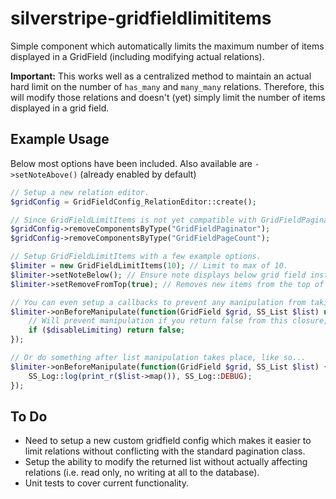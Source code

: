 # silverstripe-gridfieldlimititems
Simple component which automatically limits the maximum number of items displayed in a GridField (including modifying actual relations). 

**Important:** This works well as a centralized method to maintain an actual hard limit on the number of `has_many` and `many_many` relations. Therefore, this will modify those relations and doesn't (yet) simply limit the number of items displayed in a grid field. 

## Example Usage

Below most options have been included. Also available are `->setNoteAbove()` (already enabled by default) 

```php
// Setup a new relation editor.
$gridConfig = GridFieldConfig_RelationEditor::create();

// Since GridFieldLimitItems is not yet compatible with GridFieldPaginator, remove that now.
$gridConfig->removeComponentsByType("GridFieldPaginator");
$gridConfig->removeComponentsByType("GridFieldPageCount");

// Setup GridFieldLimitItems with a few example options.
$limiter = new GridFieldLimitItems(10); // Limit to max of 10.
$limiter->setNoteBelow(); // Ensure note displays below grid field instead of on top (default).
$limiter->setRemoveFromTop(true); // Removes new items from the top of the list instead of the bottom (default).

// You can even setup a callbacks to prevent any manipulation from taking place under certain circumstances.
$limiter->onBeforeManipulate(function(GridField $grid, SS_List $list) use($disableLimiting) {
	// Will prevent manipulation if you return false from this closure, otherwise operates as normal.
	if ($disableLimiting) return false;
});

// Or do something after list manipulation takes place, like so...
$limiter->onBeforeManipulate(function(GridField $grid, SS_List $list) {
	SS_Log::log(print_r($list->map()), SS_Log::DEBUG);
});
```

## To Do

 - Need to setup a new custom gridfield config which makes it easier to limit relations without conflicting with the standard pagination class.
 - Setup the ability to modify the returned list without actually affecting relations (i.e. read only, no writing at all to the database).
 - Unit tests to cover current functionality.
